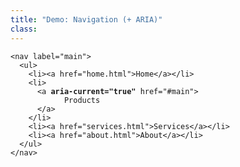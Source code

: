 ```yaml
---
title: "Demo: Navigation (+ ARIA)"
class:
---
```

<pre class="highlighter-rouge"><code class="highlight" style="display: block;">&lt;nav label="main">
  &lt;ul>
    &lt;li>&lt;a href="home.html">Home&lt;/a>&lt;/li>
    &lt;li>
      &lt;a <strong>aria-current="true"</strong> href="#main">
            Products
      &lt;/a>
    &lt;/li>
    &lt;li>&lt;a href="services.html">Services&lt;/a>&lt;/li>
    &lt;li>&lt;a href="about.html">About&lt;/a>&lt;/li>
  &lt;/ul>
&lt;/nav>
</code></pre>